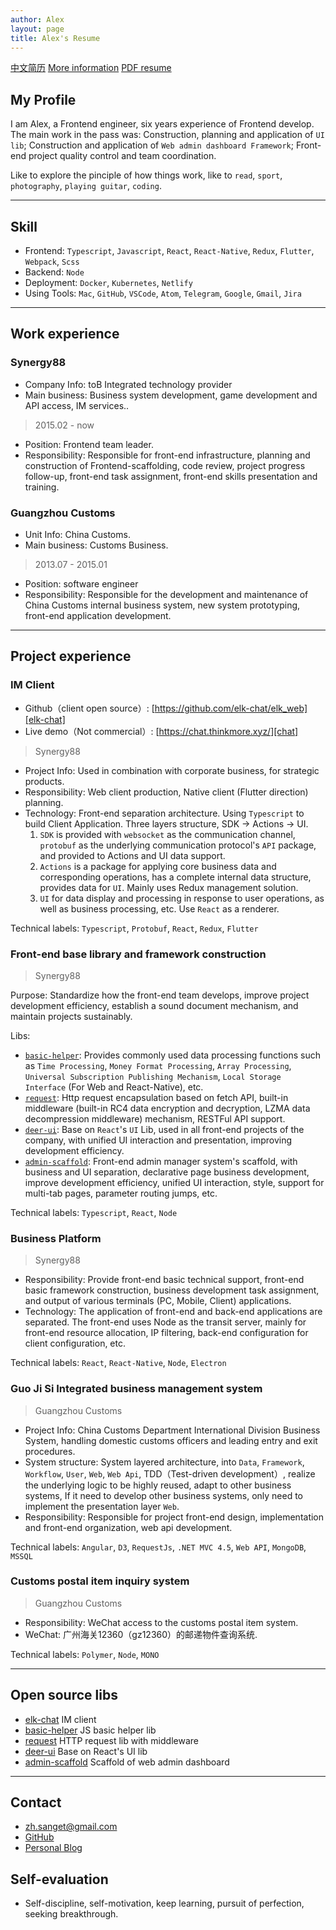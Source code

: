 ```yaml
---
author: Alex
layout: page
title: Alex's Resume
---
```


<escape>
  <div class="no-print simple-nav">
    <a href="/resume" class="mr20">中文简历</a>
    <a href="/about" class="mr20">More information</a>
    <a href="https://cdn.jsdelivr.net/gh/SANGET/blog-v3@master/content/assets/other/resume.pdf">PDF resume</a>
  </div>
</escape>

## My Profile

I am Alex, a Frontend engineer, six years experience of Frontend develop. The main work in the pass was: Construction, planning and application of `UI lib`; Construction and application of `Web admin dashboard Framework`; Front-end project quality control and team coordination.

Like to explore the pinciple of how things work, like to `read`, `sport`, `photography`, `playing guitar`, `coding`.

--------

## Skill

- Frontend: `Typescript`, `Javascript`, `React`, `React-Native`, `Redux`, `Flutter`, `Webpack`, `Scss`
- Backend: `Node`
- Deployment: `Docker`, `Kubernetes`, `Netlify`
- Using Tools: `Mac`, `GitHub`, `VSCode`, `Atom`, `Telegram`, `Google`, `Gmail`, `Jira`

--------

## Work experience

### Synergy88

- Company Info: toB Integrated technology provider
- Main business: Business system development, game development and API access, IM services..

> 2015.02 - now

- Position: Frontend team leader.
- Responsibility: Responsible for front-end infrastructure, planning and construction of Frontend-scaffolding, code review, project progress follow-up, front-end task assignment, front-end skills presentation and training.

### Guangzhou Customs

- Unit Info: China Customs.
- Main business: Customs Business.

> 2013.07 - 2015.01

- Position: software engineer
- Responsibility: Responsible for the development and maintenance of China Customs internal business system, new system prototyping, front-end application development.

--------

## Project experience

### IM Client

- Github（client open source）: [https://github.com/elk-chat/elk_web][elk-chat]
- Live demo（Not commercial）: [https://chat.thinkmore.xyz/][chat]

> Synergy88

- Project Info: Used in combination with corporate business, for strategic products.
- Responsibility: Web client production, Native client (Flutter direction) planning.
- Technology: Front-end separation architecture. Using `Typescript` to build Client Application. Three layers structure, SDK -> Actions -> UI.
  1. `SDK` is provided with `websocket` as the communication channel, `protobuf` as the underlying communication protocol's `API` package, and provided to Actions and UI data support.
  2. `Actions` is a package for applying core business data and corresponding operations, has a complete internal data structure, provides data for `UI`. Mainly uses Redux management solution.
  3. `UI` for data display and processing in response to user operations, as well as business processing, etc. Use `React` as a renderer.

Technical labels: `Typescript`, `Protobuf`, `React`, `Redux`, `Flutter`

### Front-end base library and framework construction

> Synergy88

Purpose: Standardize how the front-end team develops, improve project development efficiency, establish a sound document mechanism, and maintain projects sustainably.

Libs:

- [`basic-helper`][basic-helper]: Provides commonly used data processing functions such as `Time Processing`, `Money Format Processing`, `Array Processing`, `Universal Subscription Publishing Mechanism`, `Local Storage Interface` (For Web and React-Native), etc.
- [`request`][request]: Http request encapsulation based on fetch API, built-in middleware (built-in RC4 data encryption and decryption, LZMA data decompression middleware) mechanism, RESTFul API support.
- [`deer-ui`][deer-ui]: Base on `React`'s `UI` Lib, used in all front-end projects of the company, with unified UI interaction and presentation, improving development efficiency.
- [`admin-scaffold`][admin-scaffold]: Front-end admin manager system's scaffold, with business and UI separation, declarative page business development, improve development efficiency, unified UI interaction, style, support for multi-tab pages, parameter routing jumps, etc.

Technical labels: `Typescript`, `React`, `Node`

### Business Platform

> Synergy88

- Responsibility: Provide front-end basic technical support, front-end basic framework construction, business development task assignment, and output of various terminals (PC, Mobile, Client) applications.
- Technology: The application of front-end and back-end applications are separated. The front-end uses Node as the transit server, mainly for front-end resource allocation, IP filtering, back-end configuration for client configuration, etc.

Technical labels: `React`, `React-Native`, `Node`, `Electron`

### Guo Ji Si Integrated business management system

> Guangzhou Customs

- Project Info: China Customs Department International Division Business System, handling domestic customs officers and leading entry and exit procedures.
- System structure: System layered architecture, into `Data`, `Framework`, `Workflow`, `User`, `Web`, `Web Api`, TDD（Test-driven development）, realize the underlying logic to be highly reused, adapt to other business systems, If it need to develop other business systems, only need to implement the presentation layer `Web`.
- Responsibility: Responsible for project front-end design, implementation and front-end organization, web api development.

Technical labels: `Angular`, `D3`, `RequestJs`, `.NET MVC 4.5`, `Web API`, `MongoDB`, `MSSQL`

### Customs postal item inquiry system

> Guangzhou Customs

- Responsibility: WeChat access to the customs postal item system.
- WeChat: 广州海关12360（gz12360）的邮递物件查询系统.

Technical labels: `Polymer`, `Node`, `MONO`

--------

## Open source libs

- [elk-chat](https://chat.thinkmore.xyz/) IM client
- [basic-helper](https://basic.thinkmore.xyz/) JS basic helper lib
- [request](https://request.thinkmore.xyz/) HTTP request lib with middleware
- [deer-ui](https://ui.thinkmore.xyz/) Base on React's UI lib
- [admin-scaffold](https://scaffold.thinkmore.xyz/) Scaffold of web admin dashboard

<!-- --------

## Educational experience

- Guangdong Industry Technical College -->

--------

## Contact

- <a href="mailto:zh.sanget@gmail.com" target="_top">zh.sanget@gmail.com</a>
- <a href="https://github.com/SANGET" target="_blank">GitHub</a>
- [Personal Blog](https://thinkmore.xyz/)

## Self-evaluation

<!-- - Living in an English environment for 4 years, improving my self. -->
- Self-discipline, self-motivation, keep learning, pursuit of perfection, seeking breakthrough.

[request]: https://github.com/minimal-code/request
[basic-helper]: https://github.com/minimal-code/basic-helper
[deer-ui]: https://github.com/minimal-code/deer-ui
[admin-scaffold]: https://github.com/minimal-code/admin-scaffold
[elk-chat]: https://github.com/elk-chat/elk_web
[chat]: https://chat.thinkmore.xyz/
